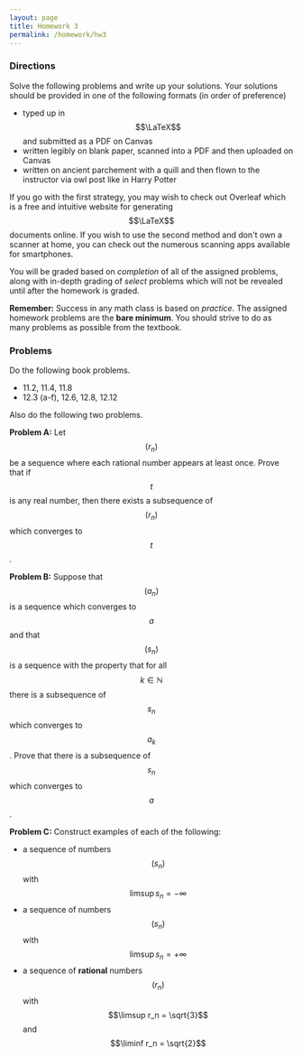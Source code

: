 ```yaml
---
layout: page
title: Homework 3
permalink: /homework/hw3
---
```


### Directions
Solve the following problems and write up your solutions.  Your solutions should be provided in one of the following formats (in order of preference)
* typed up in $$\LaTeX$$ and submitted as a PDF on Canvas
* written legibly on blank paper, scanned into a PDF and then uploaded on Canvas
* written on ancient parchement with a quill and then flown to the instructor via owl post like in Harry Potter

If you go with the first strategy, you may wish to check out Overleaf which is a free and intuitive website for generating $$\LaTeX$$ documents online.
If you wish to use the second method and don't own a scanner at home, you can check out the numerous scanning apps available for smartphones.

You will be graded based on *completion* of all of the assigned problems, along with in-depth grading of *select* problems which will not be revealed until after the homework is graded.

**Remember:** Success in any math class is based on *practice*.  The assigned homework problems are the **bare minimum**.  You should strive to do as many problems as possible from the textbook.

### Problems

Do the following book problems.

* 11.2, 11.4, 11.8
* 12.3 (a-f), 12.6, 12.8, 12.12

Also do the following two problems.

**Problem A:**  Let $$(r_n)$$ be a sequence where each rational number appears at least once.  Prove that if $$t$$ is any real number, then there exists a subsequence of $$(r_n)$$ which converges to $$t$$.

**Problem B:**  Suppose that $$(a_n)$$ is a sequence which converges to $$a$$ and that $$(s_n)$$ is a sequence with the property that for all $$k\in\mathbb{N}$$ there is a subsequence of $$s_n$$ which converges to $$a_k$$.  Prove that there is a subsequence of $$s_n$$ which converges to $$a$$.

**Problem C:**  Construct examples of each of the following:

* a sequence of numbers $$(s_n)$$ with $$\limsup s_n = -\infty$$
* a sequence of numbers $$(s_n)$$ with $$\limsup s_n = +\infty$$
* a sequence of **rational** numbers $$(r_n)$$ with $$\limsup r_n = \sqrt{3}$$ and $$\liminf r_n = \sqrt{2}$$


